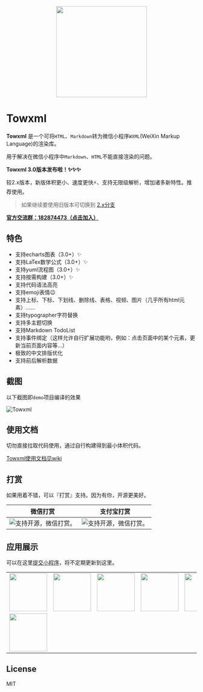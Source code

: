 <div align="center"><img width="240" src="https://cdn.rawgit.com/sbfkcel/towxml/78b0886d/logo.svg"/></div>

# Towxml

**Towxml** 是一个可将`HTML`、`Markdown`转为微信小程序`WXML`(WeiXin Markup Language)的渲染库。

用于解决在微信小程序中`Markdown`、`HTML`不能直接渲染的问题。


**Towxml 3.0版本发布啦！✨✨✨**

较2.x版本，新版体积更小、速度更快⚡️、支持无限级解析，增加诸多新特性。推荐使用。

> 如果继续要使用旧版本可切换到 [2.x分支](https://github.com/sbfkcel/towxml/tree/2.x)

[**官方交流群：182874473（点击加入）**](https://jq.qq.com/?_wv=1027&k=54KTcZi)


## 特色
- 支持echarts图表（3.0+）✨
- 支持LaTex数学公式（3.0+）✨
- 支持yuml流程图（3.0+）✨
- 支持按需构建（3.0+）✨
- 支持代码语法高亮
- 支持emoji表情:wink:
- 支持上标、下标、下划线、删除线、表格、视频、图片（几乎所有html元素）……
- 支持typographer字符替换
- 支持多主题切换
- 支持Markdown TodoList
- 支持事件绑定（这样允许自行扩展功能哟，例如：点击页面中的某个元素，更新当前页面内容等...）
- 极致的中文排版优化
- 支持前后解析数据


## 截图

以下截图即`demo`项目编译的效果

![Towxml](https://raw.githack.com/sbfkcel/blog/gh-pages/wxml_demo/demo3.x.png)


## 使用文档

切勿直接拉取代码使用，通过自行构建得到最小体积代码。

[Towxml使用文档见wiki](https://github.com/sbfkcel/towxml/wiki)


## 打赏

如果用着不错，可以『打赏』支持。因为有你，开源更美好。

|微信打赏|支付宝打赏|
|:---:|:---:|
|![支持开源，微信打赏。](https://www.vvadd.com/wxml_demo/qrcode_wechat.png?v=1)|![支持开源，微信打赏。](https://www.vvadd.com/wxml_demo/qrcode_alipay.png?v=1)|


## 应用展示

可以在这里[提交小程序](https://github.com/sbfkcel/towxml/issues/60)，将不定期更新到这里。

|||||||
|:--|:--|:--|:--|:--|:--|
|<img src="https://user-images.githubusercontent.com/8692455/51429898-b159f400-1c4e-11e9-91a1-59cd1fab5042.png" width="100" height="100"/>|<img src="https://user-images.githubusercontent.com/8033615/51673550-39524c00-2009-11e9-9554-4d75cd31ba39.jpg" width="100" height="100"/>|<img src="https://raw.githubusercontent.com/yicm/WxComment/master/screenshot/xiaobaiai.jpg" width="100" height="100"/>|<img src="https://user-images.githubusercontent.com/10069048/52948413-5681fc80-33b4-11e9-9397-26b7088381e5.jpg" width="100" height="100"/>|<img src="https://user-images.githubusercontent.com/10728431/53088139-dd191400-3543-11e9-99b7-a5dfb4dceeff.jpg" width="100" height="100"/>|<img src="https://user-images.githubusercontent.com/15965696/47959988-d2864d80-e02c-11e8-8c39-dac879bad3d6.jpg" width="100" height="100"/>|
|<img src="https://camo.githubusercontent.com/bd91498a35c8e52893e0254bba21e7334c1540f6/68747470733a2f2f626c6f672e63646e2e7468696e6b6d6f6f6e2e636e2f626c6f672f7479706563686f2f323031392d31312d32325430373a35383a30382e706e67" width="100" height="100"/>||||||

## License
MIT
